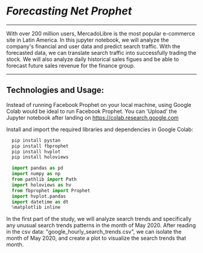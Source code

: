 # *Forecasting Net Prophet*
---
With over 200 million users, MercadoLibre is the most popular e-commerce site in Latin America.
In this jupyter notebook, we will analyze the company's financial and user data and predict search
traffic.  With the forecasted data, we can translate search traffic into successfully trading the 
stock.  We will also analyze daily historical sales figues and be able to forecast future sales 
revenue for the finance group.

---
## Technologies and Usage:

Instead of running Facebook Prophet on your local machine, using Google Colab would be ideal to
run Facebook Prophet.  You can 'Upload' the Jupyter notebook after landing on https://colab.research.google.com

Install and import the required libraries and dependencies in Google Colab:
```python
  pip install pystan
  pip install fbprophet
  pip install hvplot
  pip install holoviews 

  import pandas as pd
  import numpy as np
  from pathlib import Path
  import holoviews as hv
  from fbprophet import Prophet
  import hvplot.pandas
  import datetime as dt
  %matplotlib inline  
```

In the first part of the study, we will analyze search trends and specifically any unusual search trends
patterns in the month of May 2020.  After reading in the csv data: "google_hourly_search_trends.csv", we can
isolate the month of May 2020, and create a plot to visualize the search trends that month.


